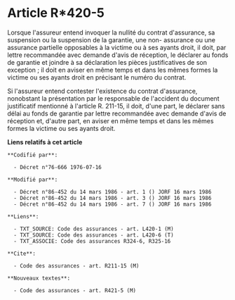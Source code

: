 # Article R*420-5

Lorsque l'assureur entend invoquer la nullité du contrat d'assurance, sa suspension ou la suspension de la garantie, une non-
assurance ou une assurance partielle opposables à la victime ou à ses ayants droit, il doit, par lettre recommandée avec
demande d'avis de réception, le déclarer au fonds de garantie et joindre à sa déclaration les pièces justificatives de son
exception ; il doit en aviser en même temps et dans les mêmes formes la victime ou ses ayants droit en précisant le numéro du
contrat.

Si l'assureur entend contester l'existence du contrat d'assurance, nonobstant la présentation par le responsable de
l'accident du document justificatif mentionné à l'article R. 211-15, il doit, d'une part, le déclarer sans délai au fonds de
garantie par lettre recommandée avec demande d'avis de réception et, d'autre part, en aviser en même temps et dans les mêmes
formes la victime ou ses ayants droit.

**Liens relatifs à cet article**

	**Codifié par**:

	  - Décret n°76-666 1976-07-16

	**Modifié par**:

	  - Décret n°86-452 du 14 mars 1986 - art. 1 () JORF 16 mars 1986
	  - Décret n°86-452 du 14 mars 1986 - art. 3 () JORF 16 mars 1986
	  - Décret n°86-452 du 14 mars 1986 - art. 7 () JORF 16 mars 1986

	**Liens**:

	  - TXT_SOURCE: Code des assurances - art. L420-1 (M)
	  - TXT_SOURCE: Code des assurances - art. L420-6 (T)
	  - TXT_ASSOCIE: Code des assurances R324-6, R325-16

	**Cite**:

	  - Code des assurances - art. R211-15 (M)

	**Nouveaux textes**:

	  - Code des assurances - art. R421-5 (M)
